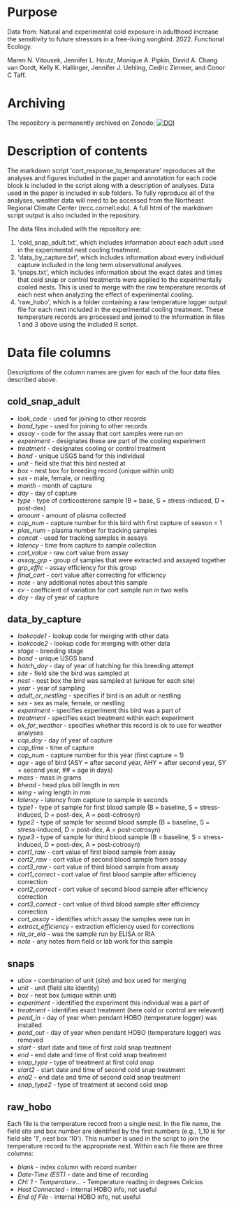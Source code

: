 # Purpose

Data from: Natural and experimental cold exposure in adulthood increase the sensitivity to future stressors in a free-living songbird. 2022. Functional Ecology.

Maren N. Vitousek, Jennifer L. Houtz, Monique A. Pipkin, David A. Chang van Oordt, Kelly K. Hallinger, Jennifer J. Uehling, Cedric Zimmer, and Conor C Taff.

# Archiving

The repository is permanently archived on Zenodo: [![DOI](https://zenodo.org/badge/512863639.svg)](https://zenodo.org/badge/latestdoi/512863639)

# Description of contents

The markdown script 'cort_response_to_temperature' reproduces all the analyses and figures included in the paper and annotation for each code block is included in the script along with a description of analyses. Data used in the paper is included in sub folders. To fully reproduce all of the analyses, weather data will need to be accessed from the Northeast Regional Climate Center (nrcc.cornell.edu). A full html of the markdown script output is also included in the repository.

The data files included with the repository are:

1. 'cold_snap_adult.txt', which includes information about each adult used in the experimental nest cooling treatment.
2. 'data_by_capture.txt', which includes information about every individual capture included in the long term observational analyses.
3. 'snaps.txt', which includes information about the exact dates and times that cold snap or control treatments were applied to the experimentally cooled nests. This is used to merge with the raw temperature records of each nest when analyzing the effect of experimental cooling.
4. 'raw_hobo', which is a folder containing a raw temperature logger output file for each nest included in the experimental cooling treatment. These temperature records are processed and joined to the information in files 1 and 3 above using the included R script.

# Data file columns

Descriptions of the column names are given for each of the four data files described above.

## cold_snap_adult

- *look_code* - used for joining to other records
- *band_type* - used for joining to other records
- *assay* - code for the assay that cort samples were run on
- *experiment* - designates these are part of the cooling experiment
- *treatment* - designates cooling or control treatment
- *band* - unique USGS band for this individual
- *unit* - field site that this bird nested at
- *box* - nest box for breeding record (unique within unit)
- *sex* - male, female, or nestling
- *month* - month of capture
- *day* - day of capture
- *type* - type of corticosterone sample (B = base, S = stress-induced, D = post-dex)
- *amount* - amount of plasma collected
- *cap_num* - capture number for this bird with first capture of season = 1
- *plas_num* - plasma number for tracking samples
- *concat* - used for tracking samples in assays
- *latency* - time from capture to sample collection
- *cort_value* - raw cort value from assay
- *assay_grp* - group of samples that were extracted and assayed together
- *grp_effic* - assay efficiency for this group
- *final_cort* - cort value after correcting for efficiency
- *note* - any additional notes about this sample
- *cv* - coefficient of variation for cort sample run in two wells
- *doy* - day of year of capture

## data_by_capture

- *lookcode1* - lookup code for merging with other data
- *lookcode2* - lookup code for merging with other data
- *stage* - breeding stage
- *band* - unique USGS band
- *hatch_doy* - day of year of hatching for this breeding attempt
- *site* - field site the bird was sampled at
- *nest* - nest box the bird was sampled at (unique for each site)
- *year* - year of sampling
- *adult_or_nestling* - specifies if bird is an adult or nestling
- *sex* - sex as male, female, or nestling
- *experiment* - specifies experiment this bird was a part of
- *treatment* - specifies exact treatment within each experiment
- *ok_for_weather* - specifies whether this record is ok to use for weather analyses
- *cap_doy* - day of year of capture
- *cap_time* - time of capture
- *cap_num* - capture number for this year (first capture = 1)
- *age* - age of bird (ASY = after second year, AHY = after second year, SY = second year, ## = age in days)
- *mass* - mass in grams
- *bhead* - head plus bill length in mm
- *wing* - wing length in mm
- *latency* - latency from capture to sample in seconds
- *type1* - type of sample for first blood sample (B = baseline, S = stress-induced, D = post-dex, A = post-cotrosyn)
- *type2* - type of sample for second blood sample (B = baseline, S = stress-induced, D = post-dex, A = post-cotrosyn)
- *type3* - type of sample for third blood sample (B = baseline, S = stress-induced, D = post-dex, A = post-cotrosyn)
- *cort1_raw* - cort value of first blood sample from assay
- *cort2_raw* - cort value of second blood sample from assay
- *cort3_raw* - cort value of third blood sample from assay
- *cort1_correct* - cort value of first blood sample after efficiency correction
- *cort2_correct* - cort value of second blood sample after efficiency correction
- *cort3_correct* - cort value of third blood sample after efficiency correction
- *cort_assay* - identifies which assay the samples were run in
- *extract_efficiency* - extraction efficiency used for corrections
- *ria_or_eia* - was the sample run by ELISA or RIA
- *note* - any notes from field or lab work for this sample

## snaps

- *ubox* - combination of unit (site) and box used for merging
- *unit* - unit (field site identity)
- *box* - nest box (unique within unit)
- *experiment* - identified the experiment this individual was a part of
- *treatment* - identifies exact treatment (here cold or control are relevant)
- *pend_in* - day of year when pendant HOBO (temperature logger) was installed
- *pend_out* - day of year when pendant HOBO (temperature logger) was removed
- *start* - start date and time of first cold snap treatment
- *end* - end date and time of first cold snap treatment
- *snap_type* - type of treatment at first cold snap
- *start2* - start date and time of second cold snap treatment
- *end2* - end date and time of second cold snap treatment
- *snap_type2* - type of treatment at second cold snap

## raw_hobo

Each file is the temperature record from a single nest. In the file name, the field site and box number are identified by the first numbers (e.g., 1_10 is for field site '1', nest box '10'). This number is used in the script to join the temperature record to the appropriate nest. Within each file there are three columns:

- *blank* - index column with record number
- *Date-Time (EST)* - date and time of recording
- *CH: 1 - Temperature...* - Temperature reading in degrees Celcius
- *Host Connected* - internal HOBO info, not useful
- *End of File* - internal HOBO info, not useful
